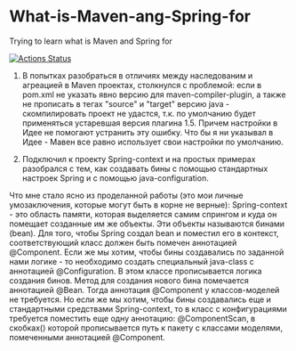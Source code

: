 # What-is-Maven-ang-Spring-for
Trying to learn what is Maven and Spring for

[![Actions Status](https://github.com/1c-syntax/bsl-language-server/workflows/Java%20CI/badge.svg)](https://github.com/1c-syntax/bsl-language-server/actions)

1. В попытках разобраться в отличиях между наследованим и агреацией в Maven проектах, столкнулся с проблемой: если в pom.xml не указать явно версию для maven-compiler-plugin, а также не прописать в тегах "source" и "target" версию java - скомпилировать проект не удастся, т.к. по умолчанию будет применяться устаревшая версия плагина 1.5. Причем настройки в Идее не помогают устранить эту ошибку. Что бы я ни указывал в Идее - Мавен все равно использует свои настройки по умолчанию.

2. Подключил к проекту Spring-context и на простых примерах разобрался с тем, как создавать бины c помощью стандартных настроек Spring и с помощью java-configuration.

Что мне стало ясно из проделанной работы (это мои личные умозаключения, которые могут быть в корне не верные):
  Spring-context - это область памяти, которая выделяется самим спрингом и куда он помещает созданные им же объекты. Эти объекты называются бинами (bean). Для того, чтобы Spring создал bean и поместил его в контекст, соответствующий класс должен быть помечен аннотацией @Component. Если же мы хотим, чтобы бины создавались по заданной нами логике - то необходимо создать специальный java-class с аннотацией @Configuration. В этом классе прописывается логика создания бинов. Метод для создания нового бина помечается аннотацией @Bean. Тогда аннотация @Component у классов-моделей не требуется. Но если же мы хотим, чтобы бины создавались еще и стандартными средствами Spring-context, то в класс с конфигурациями требуется поместить еще одну аннотацию: @ComponentScan, в скобках() которой прописывается путь к пакету с классами моделями, помеченными аннотацией @Component.
